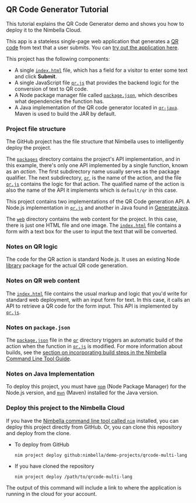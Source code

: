 ## QR Code Generator Tutorial

This tutorial explains the QR Code Generator demo and shows you how to deploy it to the Nimbella Cloud.

This app is a stateless single-page web application that generates a [QR code](https://en.wikipedia.org/wiki/QR_code) from text that a user submits. You can [try out the application here](https://qrdemo-apigcp.nimbella.io).

This project has the following components:

- A single [`index.html`](./web/index.html) file, which has a field for a visitor to enter some text and click **Submit**.
- A single JavaScript file [`qr.js`](./packages/default/qr/qr.js) that provides the backend logic for the conversion of text to QR code.
- A Node package manager file called [`package.json`](./packages/default/qr/package.json), which describes what dependencies the function has.
- A Java implementation of the QR code generator located in [`qr-java`](./packages/default/qr-java). Maven is used to build the JAR by default.

### Project file structure

The GitHub project has the file structure that Nimbella uses to intelligently deploy the project.

The [`packages`](./packages) directory contains the project's API implementation, and in this example, there's only one API implemented by a single function, known as an _action_. The first subdirectory name usually serves as the package qualifier. The next subdirectory, [`qr`](./packages/default/qr), is the name of the action, and the file [`qr.js`](./packages/default/qr/qr.js) contains the logic for that action. The qualified name of the action is also the name of the API it implements which is `default/qr` in this case.

This project contains two implementations of the QR Code generation API. A Node.js implementation in [`qr.js`](./packages/default/qr/qr.js) and another in Java found in [Generate.java](./packages/default/qr-java/src/main/java/qr/Generate.java).

The [`web`](./web) directory contains the web content for the project. In this case, there is just one HTML file and one image. The [`index.html`](./web/index.html) file contains a form with a text box for the user to input the text that will be converted.

### Notes on QR logic

The code for the QR action is standard Node.js. It uses an existing Node [library](https://www.npmjs.com/package/qrcode) package for the actual QR code generation.

### Notes on QR web content

The [`index.html`](./web/index.html) file contains the usual markup and logic that you'd write for standard web deployment, with an input form for text. In this case, it calls an API to retrieve a QR code for the form input. This API is implemented by [`qr.js`](./packages/default/qr/qr.js).

### Notes on `package.json`

The [`package.json`](./packages/default/qr/package.json) file in the [`qr`](./packages/default/qr) directory triggers an automatic build of the action when the function in [`qr.js`](./packages/default/qr/qr.js) is modified. For more information about builds, see the [section on incorporating build steps in the Nimbella Command Line Tool Guide](https://nimbella.io/downloads/nim/nim.html#incorporating-build-steps-for-actions-and-web-content).

### Notes on Java Implementation

To deploy this project, you must have [`npm`](https://www.npmjs.com/get-npm) (Node Package Manager) for the
Node.js version, and [`mvn`](https://maven.apache.org/install.html) (Maven) installed for the Java version.

### Deploy this project to the Nimbella Cloud

If you have the [Nimbella command line tool called `nim`](https://nimbella.io/downloads/nim/nim.html#install-the-nimbella-command-line-tool-nim) installed, you can deploy this project directly from GitHub. Or, you can clone this repository and deploy from the clone.

- To deploy from GitHub

  `nim project deploy github:nimbella/demo-projects/qrcode-multi-lang`

- If you have cloned the repository

   `nim project deploy /path/to/qrcode-multi-lang`

The output of this command will include a link to where the application is running in the cloud for your account.
